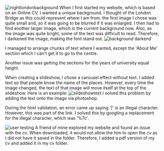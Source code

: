 ![nightlondonbackground](https://user-images.githubusercontent.com/25661816/33565703-c536603a-d915-11e7-86d4-a3310efa7f2e.jpg)
When I first started my website, which is based on an Online CV, I wanted a unique background. I thought of the London Bridge as this could represent where I am from. the first image I chose was quite small and, so it was going to be blurred if it was enlarged.
I then had to find another larger image, which is the current background now. Also, as the image was quite bright, some of the text was difficult to read. Therefore, I darkened the image, making the font stand out. ![background darkend](https://user-images.githubusercontent.com/25661816/33569928-26a964b8-d923-11e7-9009-9a30120320b1.jpg) 

I managed to arrange chunks of text where I wanted, except the 'About Me' section which I can't get it to go to the centre.

Another issue was getting the sections for the years of university equal height.

When creating a slideshow, I chose a carousel effect without text. I added text so that people know the name of the places. However, every time the image changed, the text of that image will move itself at the top of the slideshow.
Here is an example: 
![slideshowtext](https://user-images.githubusercontent.com/25661816/33853219-2286728a-deb5-11e7-860d-ae1e9ef5bf51.jpg)
I solved this problem by adding the text onto the image via photoshop.

During the html validation, an error came up saying '|' is an illegal character. However, this was part of the link. I solved this by googling a replacement for the illegal character, which was '%7c'.

![user testing](https://user-images.githubusercontent.com/25661816/34214778-5f9f8520-e59b-11e7-90f3-8e390b512018.jpg)
A friend of mine explored my website and found an issue with the cv. When downloaded, it would not allow the him to open the cv as I did not have it saved in the folder. Therefore, I added a pdf version of my cv and added it in my
cv folder.